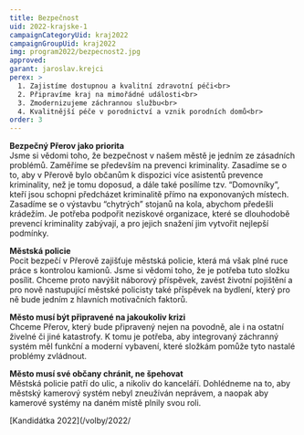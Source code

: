 ```yaml
---
title: Bezpečnost
uid: 2022-krajske-1
campaignCategoryUid: kraj2022
campaignGroupUid: kraj2022
img: program2022/bezpecnost2.jpg
approved:
garant: jaroslav.krejci
perex: >
  1. Zajistíme dostupnou a kvalitní zdravotní péči<br>
  2. Připravíme kraj na mimořádné události<br>
  3. Zmodernizujeme záchrannou službu<br>
  4. Kvalitnější péče v porodnictví a vznik porodních domů<br>
order: 3
---
```


**Bezpečný Přerov jako priorita** <br>
Jsme si vědomi toho, že bezpečnost v našem městě je jedním ze zásadních problémů. Zaměříme se především na prevenci kriminality. Zasadíme se o to, aby v Přerově bylo občanům k dispozici více asistentů prevence kriminality, než je tomu doposud, a dále také posílíme tzv. “Domovníky”, kteří jsou schopni předcházet kriminalitě přímo na exponovaných místech. Zasadíme se o výstavbu “chytrých” stojanů na kola, abychom předešli krádežím. Je potřeba podpořit neziskové organizace, které se dlouhodobě prevencí kriminality zabývají, a pro jejich snažení jim vytvořit nejlepší podmínky.
 
**Městská policie**<br>
Pocit bezpečí v Přerově zajišťuje městská policie, která má však plné ruce práce s kontrolou kamionů. Jsme si vědomi toho, že je potřeba tuto složku posílit. Chceme proto navýšit náborový příspěvek, zavést životní pojištění a pro nově nastupující městské policisty také příspěvek na bydlení, který pro ně bude jedním z hlavních motivačních faktorů. 
 
**Město musí být připravené na jakoukoliv krizi** <br>
Chceme Přerov, který bude připravený nejen na povodně, ale i na ostatní živelné či jiné katastrofy. K tomu je potřeba, aby integrovaný záchranný systém měl funkční a moderní vybavení, které složkám pomůže tyto nastalé problémy zvládnout. 
 
**Město musí své občany chránit, ne špehovat** <br>
Městská policie patří do ulic, a nikoliv do kanceláří. Dohlédneme na to, aby městský kamerový systém nebyl zneužíván neprávem, a naopak aby kamerové systémy na daném místě plnily svou roli.


[Kandidátka 2022](/volby/2022/

